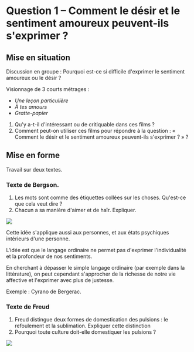 # Question 1 – Comment le désir et le sentiment amoureux peuvent-ils s'exprimer ?

## Mise en situation

Discussion en groupe : Pourquoi est-ce si difficile d'exprimer le sentiment amoureux ou le désir ?

Visionnage de 3 courts métrages :
- _Une leçon particulière_
- _À tes amours_
- _Gratte-papier_

1. Qu'y a-t-il d'intéressant ou de critiquable dans ces films ?
2. Comment peut-on utiliser ces films pour répondre à la question : « Comment le désir et le sentiment amoureux peuvent-ils s'exprimer ? » ?

## Mise en forme

Travail sur deux textes.

### Texte de Bergson.
1. Les mots sont comme des étiquettes collées sur les choses. Qu'est-ce que cela veut dire ?
2. Chacun a sa manière d'aimer et de haïr. Expliquer.

![](https://eyssette.forge.apps.education.fr/mindmap/langage-Bergsons-etiquettes.svg)

Cette idée s'applique aussi aux personnes, et aux états psychiques intérieurs d'une personne.

L'idée est que le langage ordinaire ne permet pas d'exprimer l'individualité et la profondeur de nos sentiments.

En cherchant à dépasser le simple langage ordinaire (par exemple dans la littérature), on peut cependant  s'approcher de la richesse de notre vie affective et l'exprimer avec plus de justesse.

Exemple : Cyrano de Bergerac.


### Texte de Freud
1. Freud distingue deux formes de domestication des pulsions : le refoulement et la sublimation. Expliquer cette distinction
2. Pourquoi toute culture doit-elle domestiquer les pulsions ?



![](https://eyssette.forge.apps.education.fr/mindmap/freud-2-formes-domestication-pulsions.svg)
